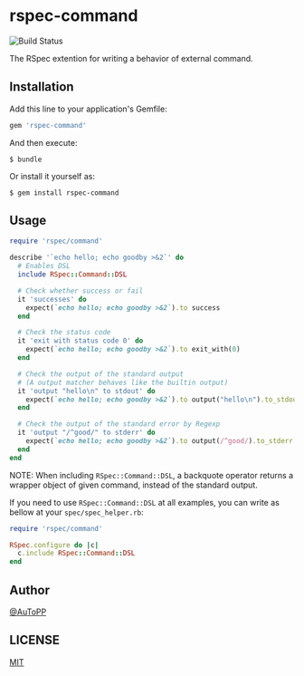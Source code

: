 # rspec-command
![Build Status](https://circleci.com/gh/autopp/rspec-command.svg?style=shield&circle-token=afa2f781f5b99c17e1a41dc10439a2c94eb9c43d)

The RSpec extention for writing a behavior of external command.

## Installation

Add this line to your application's Gemfile:

```ruby
gem 'rspec-command'
```

And then execute:

    $ bundle

Or install it yourself as:

    $ gem install rspec-command

## Usage

```ruby
require 'rspec/command'

describe '`echo hello; echo goodby >&2`' do
  # Enables DSL
  include RSpec::Command::DSL

  # Check whether success or fail
  it 'successes' do
    expect(`echo hello; echo goodby >&2`).to success
  end

  # Check the status code
  it 'exit with status code 0' do
    expect(`echo hello; echo goodby >&2`).to exit_with(0)
  end

  # Check the output of the standard output
  # (A output matcher behaves like the builtin output)
  it 'output "hello\n" to stdout' do
    expect(`echo hello; echo goodby >&2`).to output("hello\n").to_stdout
  end

  # Check the output of the standard error by Regexp
  it 'output "/^good/" to stderr' do
    expect(`echo hello; echo goodby >&2`).to output(/^good/).to_stderr
  end
end
```

NOTE: When including `RSpec::Command::DSL`, a backquote operator returns a wrapper object of given command, instead of the standard output.

If you need to use `RSpec::Command::DSL` at all examples, you can write as bellow at your `spec/spec_helper.rb`:

```ruby
require 'rspec/command'

RSpec.configure do |c|
  c.include RSpec::Command::DSL
end
```

## Author
[@AuToPP](https://twitter.com/AuToPP)

## LICENSE
[MIT](./LICENSE.txt)
